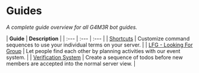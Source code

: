 # Guides

_A complete guide overview for all G4M3R bot guides._

| **Guide** | **Description** |
| :--- | :--- | :--- |
| [Shortcuts](shortcuts.md) | Customize command sequences to use your individual terms on your server. |
| [LFG - Looking For Group](lfg-looking-for-group.md) | Let people find each other by planning activities with our event system. |
| [Verification System](verification-system.md) | Create a sequence of todos before new members are accepted into the normal server view. |



